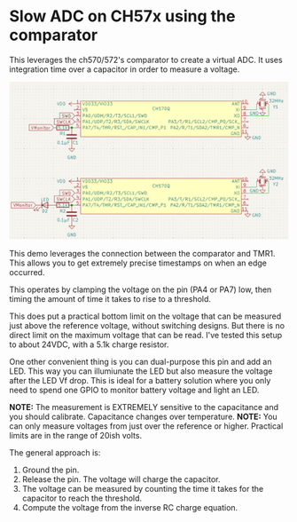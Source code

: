 # Slow ADC on CH57x using the comparator

This leverages the ch570/572's comparator to create a virtual ADC. It uses integration time over a capacitor in order to measure a voltage.

![schematic](schematic.png)

This demo leverages the connection between the comparator and TMR1.  This allows you to get extremely precise timestamps on when an edge occurred.

This operates by clamping the voltage on the pin (PA4 or PA7) low, then timing the amount of time it takes to rise to a threshold.

This does put a practical bottom limit on the voltage that can be measured just above the reference voltage, without switching designs.  But there is no direct limit on the maximum voltage that can be read.  I've tested this setup to about 24VDC, with a 5.1k charge resistor.

One other convenient thing is you can dual-purpose this pin and add an LED.  This way you can illumiunate the LED but also measure the voltage after the LED Vf drop.  This is ideal for a battery solution where you only need to spend one GPIO to monitor battery voltage and light an LED.

**NOTE:** The measurement is EXTREMELY sensitive to the capacitance and you should calibrate.  Capacitance changes over temperature.
**NOTE:** You can only measure voltages from just over the reference or higher. Practical limits are in the range of 20ish volts.

The general approach is:

1. Ground the pin.
2. Release the pin.  The voltage will charge the capacitor.
3. The voltage can be measured by counting the time it takes for the capacitor to reach the threshold.
4. Compute the voltage from the inverse RC charge equation.

